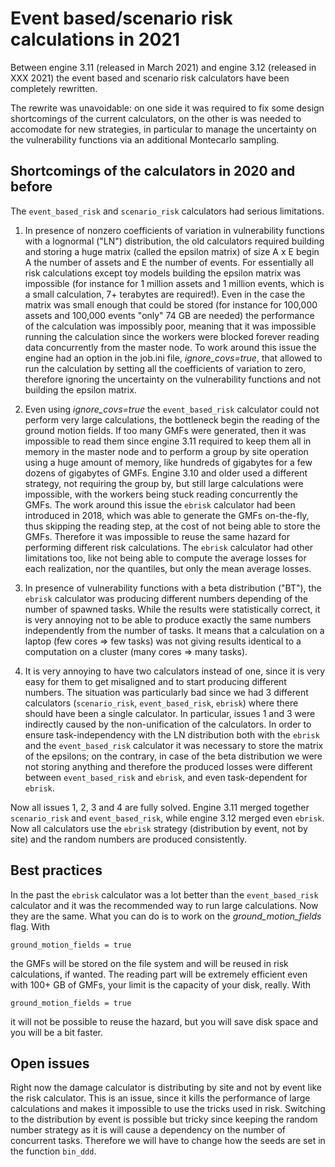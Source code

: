 Event based/scenario risk calculations in 2021
==============================================

Between engine 3.11 (released in March 2021) and engine 3.12 (released
in XXX 2021) the event based and scenario risk calculators have been
completely rewritten.

The rewrite was unavoidable: on one side it was required to fix some
design shortcomings of the current calculators, on the other is was
needed to accomodate for new strategies, in particular to manage the
uncertainty on the vulnerability functions via an additional
Montecarlo sampling.

Shortcomings of the calculators in 2020 and before
--------------------------------------------------

The `event_based_risk` and `scenario_risk` calculators had serious limitations.

1. In presence of nonzero coefficients of variation in vulnerability
functions with a lognormal ("LN") distribution, the old calculators
required building and storing a huge matrix (called the epsilon matrix)
of size A x E begin A the number of assets and E the number of events.
For essentially all risk calculations except toy models building the
epsilon matrix was impossible (for instance for 1 million assets and 1
million events, which is a small calculation, 7+ terabytes are required!).
Even in the case the matrix was small enough that could be
stored (for instance for 100,000 assets and 100,000 events "only" 74 GB
are needed) the performance of the calculation was impossibly poor,
meaning that it was impossible running the calculation since the workers
were blocked forever reading data concurrently from the master node.
To work around this issue the engine had an option in the job.ini file,
*ignore_covs=true*, that allowed to run the calculation by setting all
the coefficients of variation to zero, therefore ignoring the uncertainty
on the vulnerability functions and not building the epsilon matrix.

2. Even using *ignore_covs=true* the `event_based_risk` calculator could not
perform very large calculations, the bottleneck begin the reading of the
ground motion fields. If too many GMFs were generated, then it was impossible
to read them since engine 3.11 required to keep them all in memory in the
master node and to perform a group by site operation using a huge amount
of memory, like hundreds of gigabytes for a few dozens of gigabytes of GMFs.
Engine 3.10 and older used a different strategy, not requiring the group by,
but still large calculations were impossible, with the workers being stuck
reading concurrently the GMFs.
The work around this issue the `ebrisk` calculator had been introduced in
2018, which was able to generate the GMFs on-the-fly, thus skipping the
reading step, at the cost of not being able to store the GMFs. Therefore
it was impossible to reuse the same hazard for performing different risk
calculations. The `ebrisk` calculator had other limitations too, like
not being able to compute the average losses for each realization, nor
the quantiles, but only the mean average losses.

3. In presence of vulnerability functions with a beta distribution ("BT"),
the `ebrisk` calculator was producing different numbers depending of the
number of spawned tasks. While the results were statistically correct,
it is very annoying not to be able to produce exactly the same numbers
independently from the number of tasks. It means that a calculation on a
laptop (few cores => few tasks) was not giving results identical
to a computation on a cluster (many cores => many tasks).

4. It is very annoying to have two calculators instead of one, since
it is very easy for them to get misaligned and to start producing
different numbers. The situation was particularly bad since we had 3
different calculators (`scenario_risk`, `event_based_risk`, `ebrisk`)
where there should have been a single calculator. In particular,
issues 1 and 3 were indirectly caused by the non-unification of the
calculators. In order to ensure task-independency with the LN
distribution both with the `ebrisk` and the `event_based_risk`
calculator it was necessary to store the matrix of the epsilons; on
the contrary, in case of the beta distribution we were not storing
anything and therefore the produced losses were different between
`event_based_risk` and `ebrisk`, and even task-dependent for `ebrisk`.

Now all issues 1, 2, 3 and 4 are fully solved. Engine 3.11 merged together
`scenario_risk` and `event_based_risk`, while engine 3.12 merged even
`ebrisk`. Now all calculators use the `ebrisk` strategy (distribution by
event, not  by site) and the random numbers are produced consistently.

Best practices
-----------------------------

In the past the `ebrisk` calculator was a lot better than the `event_based_risk`
calculator and it was the recommended way to run large calculations. Now
they are the same. What you can do is to work on the *ground_motion_fields*
flag. With

`ground_motion_fields = true`

the GMFs will be stored on the file system and will be reused in risk
calculations, if wanted. The reading part will be extremely efficient
even with 100+ GB of GMFs, your limit is the capacity of your disk, really.
With

`ground_motion_fields = true`

it will not be possible to reuse the hazard, but you will save disk space
and you will be a bit faster.

Open issues
-------------------

Right now the damage calculator is distributing by site and not
by event like the risk calculator. This is an issue, since it
kills the performance of large calculations and makes it impossible to
use the tricks used in risk. Switching to the distribution by
event is possible but tricky since keeping the random number strategy as it
is will cause a dependency on the number of concurrent tasks. Therefore we
will have to change how the seeds are set in the function `bin_ddd`.

